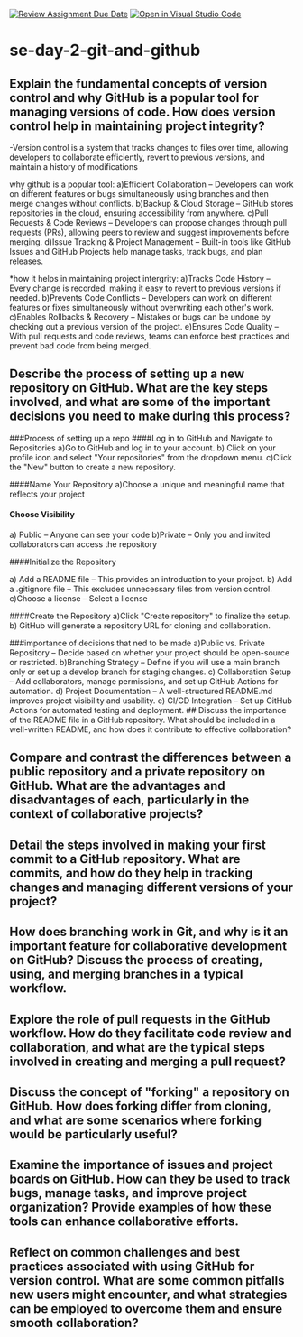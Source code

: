 [![Review Assignment Due Date](https://classroom.github.com/assets/deadline-readme-button-22041afd0340ce965d47ae6ef1cefeee28c7c493a6346c4f15d667ab976d596c.svg)](https://classroom.github.com/a/8wgCKhpZ)
[![Open in Visual Studio Code](https://classroom.github.com/assets/open-in-vscode-2e0aaae1b6195c2367325f4f02e2d04e9abb55f0b24a779b69b11b9e10269abc.svg)](https://classroom.github.com/online_ide?assignment_repo_id=18474556&assignment_repo_type=AssignmentRepo)
# se-day-2-git-and-github
## Explain the fundamental concepts of version control and why GitHub is a popular tool for managing versions of code. How does version control help in maintaining project integrity?
-Version control is a system that tracks changes to files over time, allowing developers to collaborate efficiently, revert to previous versions, and maintain a history of modifications

why github is a popular tool:
a)Efficient Collaboration – Developers can work on different features or bugs simultaneously using branches and then merge changes without conflicts.
b)Backup & Cloud Storage – GitHub stores repositories in the cloud, ensuring accessibility from anywhere.
c)Pull Requests & Code Reviews – Developers can propose changes through pull requests (PRs), allowing peers to review and suggest improvements before merging.
d)Issue Tracking & Project Management – Built-in tools like GitHub Issues and GitHub Projects help manage tasks, track bugs, and plan releases.

*how it helps in maintaining project intergrity:
 a)Tracks Code History – Every change is recorded, making it easy to revert to previous versions if needed.
 b)Prevents Code Conflicts – Developers can work on different features or fixes simultaneously without overwriting each other's work.
 c)Enables Rollbacks & Recovery – Mistakes or bugs can be undone by checking out a previous version of the project.
 e)Ensures Code Quality – With pull requests and code reviews, teams can enforce best practices and prevent bad code from being merged.
 
## Describe the process of setting up a new repository on GitHub. What are the key steps involved, and what are some of the important decisions you need to make during this process?
###Process of setting up a repo
####Log in to GitHub and Navigate to Repositories
  a)Go to GitHub and log in to your account.
   b) Click on your profile icon and select "Your repositories" from the dropdown menu.
    c)Click the "New" button to create a new repository.

  ####Name Your Repository
  a)Choose a unique and meaningful name that reflects your project
  

  #### Choose Visibility
   a) Public – Anyone can see your code 
    b)Private – Only you and invited collaborators can access the repository

   ####Initialize the Repository 

   a) Add a README file – This provides an introduction to your project. 
   b) Add a .gitignore file – This excludes unnecessary files from version control.
    c)Choose a license – Select a license

####Create the Repository
    a)Click "Create repository" to finalize the setup.
   b) GitHub will generate a repository URL for cloning and collaboration.

   ###importance of decisions that ned to be made
      a)Public vs. Private Repository – Decide based on whether your project should be open-source or restricted.
      b)Branching Strategy – Define if you will use a main branch only or set up a develop branch for staging changes.
      c) Collaboration Setup – Add collaborators, manage permissions, and set up GitHub Actions for automation.
      d) Project Documentation – A well-structured README.md improves project visibility and usability.
      e) CI/CD Integration – Set up GitHub Actions for automated testing and deployment.
      ## Discuss the importance of the README file in a GitHub repository. What should be included in a well-written README, and how does it contribute to effective collaboration?

## Compare and contrast the differences between a public repository and a private repository on GitHub. What are the advantages and disadvantages of each, particularly in the context of collaborative projects?

## Detail the steps involved in making your first commit to a GitHub repository. What are commits, and how do they help in tracking changes and managing different versions of your project?

## How does branching work in Git, and why is it an important feature for collaborative development on GitHub? Discuss the process of creating, using, and merging branches in a typical workflow.

## Explore the role of pull requests in the GitHub workflow. How do they facilitate code review and collaboration, and what are the typical steps involved in creating and merging a pull request?

## Discuss the concept of "forking" a repository on GitHub. How does forking differ from cloning, and what are some scenarios where forking would be particularly useful?

## Examine the importance of issues and project boards on GitHub. How can they be used to track bugs, manage tasks, and improve project organization? Provide examples of how these tools can enhance collaborative efforts.

## Reflect on common challenges and best practices associated with using GitHub for version control. What are some common pitfalls new users might encounter, and what strategies can be employed to overcome them and ensure smooth collaboration?
